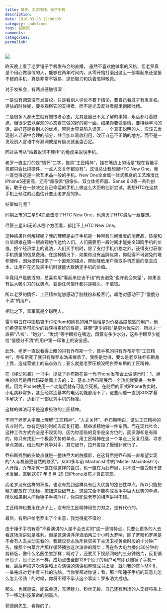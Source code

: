 ```yaml
---
title: 情怀、工匠精神、锤子手机
description:
date: 2016-03-23 12:00:00
category: undefined
tags: 互联网
comments:
categories:
permalink:
---
```



![](https://gss0.baidu.com/-Po3dSag_xI4khGko9WTAnF6hhy/zhidao/pic/item/0eb30f2442a7d93343918a39ae4bd11373f001ba.jpg)

昨天晚上看了老罗锤子手机发布会的直播， 虽然不喜欢他做事的风格，但老罗真是个用心做事情的人，能够在两年时间内，从零开始打磨出这么一部看起来还是挺不错的手机，真是非常不容易，这份毅力和执着值得敬佩。

对于发布会，有两点感触很深：

一是没有调查没有发言权，只是看别人评论不要下结论，要自己看过才有发言权。评估的时候呢，要多观察它的支持者，而不是光去反对者那里抱团吐槽。

二是很多人都天生就有憎恨者心态，尤其是自己不太了解的事物，永远都盯着缺点，但很少去以客观的心态看其做的好的那一面。如果你要做事情，要持续学习的话，最好还是看别人的优点，否则太容易陷入误区。一个真正聪明的人，应该去发现别人话语中合理的部分，并且加以吸收利用，改正自己不正确的地方。而不是一发现别人言语中有漏洞或是有疑议就全盘否定。

<!--more-->

回过头再从“站着说话不腰疼”的角度来说说手机。

老罗一直主打的是“情怀”二字，推崇“工匠精神”，挂在嘴边上的话是“现在智能手机都只会比拼硬件，一点人文关怀都没有”。这话总让我想起HTC New One，我一直觉得这是一款艺术品一般的手机。New One全金属一体式机身的工艺难度比iPhone5还要高，还有“超像素”摄像头、双立体扬声器、Sense 6.0等一系列创新，敢于在一款决定自己命运的手机上做这么大胆的创新尝试，我想HTC在这款手机上倾注的心血估计要比老罗高的多。

结果如何呢？

同期上市的三星S4完全击溃了HTC New One，也浇灭了HTC最后一丝妄想。

尽管三星S4无论从哪个方面看，都比不上HTC New One。

这种结果作何解释呢？我的理解是由于手机是一种带有时间维度的消费品，质量和价值很难在第一眼直观地传达给人们，人们需要用一段时间才能完全知晓手机的价值。换个经济学上的说法，人们买手机时，除了支付手机价格之外，还得支付获取手机质量的信息费用。在这种情况下，如果你没有品牌优势，你就得不可避免的堆积硬件，因为硬件提供了一个直观的锚点，帮助降低用户获取手机质量的信息成本，让用户在还没买手机时就能大致确定手机的价值。

毕竟用户是肤浅的，总喜欢用“看起来应该不错”的去避免“也许我会失望”，如果没有巨大吸引力的优势点，妄谈任何情怀都只是噱头，不值钱。

所以老罗的情怀、工匠精神能够感动了脑残粉和极客们，却绝对感动不了“傻傻分不清”的用户。

相比之下，雷军真是个聪明人。

雷军明白在中国热衷于讨论Rom和刷机的用户恰恰是对价格高度敏感的用户，他们希望花尽可能少的钱获得更好的性能，甚至“更少的钱”是更为优先的。所以才一直把“八核”、“跑分”、“发烧”等字眼挂在嘴边，甭管有多少水分，这些字眼至少能给“傻傻分不清”的用户第一印象上的安全感。

此外，老罗一直说看得上眼的只有乔布斯一个，做手机的只有乔布斯有“工匠精神”，乔布斯死了就只有靠罗永浩来继承了。我倒是觉得，要么是老罗往乔布斯身上靠，造成营销上的锚点效应；要么就是老罗压根没明白乔布斯的工匠精神。

在《移动风暴》一书中，提及了乔布斯在第一代iPhone发布会上做演示时：1、满格的信号是用代码硬给画上去的；2、基本上乔布斯展示一个功能就要换一台手机，因为iPhone使用一个功能后就有可能会死机。在随后的正式iPhone售卖时，小毛病非常多，甚至经常连基本的电话功能都用不了，这些问题一直到3GS才基本解决了，达到了一部优秀手机的标准。

这样的做法可不是追求极致的工匠精神。

不同于老罗从字面上理解“工匠精神”、“人文关怀”。乔布斯明白，诞生工匠精神的农业时代，你有足够的时间去反复打磨、精益求精地做一件东西。而在现代社会，这种工作方式完全是不现实的，因为你面临的竞争是全方位的，而资源却是有限的，你只有找到一个极富优势的单点，用工匠精神在这一个单点上反复打磨，寻求单点突破，借此甩开竞争对手，其它细节，拉开差距了慢慢补就行了。

乔布斯找到的突破点就是一整块巨大的触摸屏，在这背后是乔布斯一直希望实现的“人与机器更自然的联系”。从30多年前 Mactonish中的“Mister Macintosh”小人开始，乔布斯就一直在做这样的尝试，也一直在为此布局，只不过一直受制于技术发展，直到2007 年 6 月 29 日iPhone发布才真正实现。

而老罗没有这样的积累，也没有找到这样具有巨大优势的独创性单点，所以只能把精力都放在了图标、按钮这些细节上，这些完全不能构成竞争中巨大优势的单点。所以如果别人问你锤子手机咋样，你只能说老罗的相声讲得不错。

工匠精神也要用在点子上，没有把工匠精神用在刀刃之，是有代价的。

最后，有用户给老罗出了个主意，我觉得挺不错的：

由于锤子手机有着“不看演讲的人是不会去买的”这一营销特点，只要让更多的人去看这场演讲就是胜利。但是这演讲洋洋洒洒两三个小时太罗嗦，除了罗粉和罗黑是不会有人去主动去看的。我建议罗永浩斥巨资买下主流卫视黄金时段的十分钟广告，像那个虫草含片那样循环播放这次演讲的精华；再在各大电台播出30分钟的剪辑版，像什么名医坐堂那样；啊对了，还要买下视频网站的三分钟贴片，反复循环段子，段子还不一样。成功点击全部128个段子的用户可有即获赠锤子手机一台。最后再把这次演讲和上次演讲的演讲稿整理成书出版，就叫我的奋斗MK-II，一举完成对老中青三代的洗脑。当你爹都对你说：看，那个叫锤子手机的玩意儿怎么怎么带劲！的时候，你将不得不承认这个事实：罗永浩大成功。

那么，也就是说，能说会道、充满魅力、粉丝无数、自己还有剧场的人无疑将乘上下一移动科技革命的制高点。

郭德纲先生，看你的了。